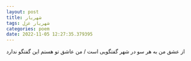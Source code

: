 ```yaml
---
layout: post
title: شهریار
tags: شهریار غزل
categories: poem
date: 2022-11-05 12:27:35.379395
---
```


از عشق من به هر سو در شهر گفتگویی است / من عاشق تو هستم این گفتگو ندارد